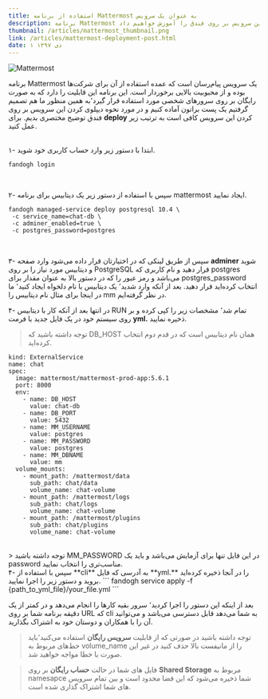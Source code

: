 ```yaml
---
title: استفاده از برنامه Mattermost به عنوان یک سرویس
description: برنامه Mattermost یک سرویس پیام‌رسان است که عمده استفاده از آن برای شرکت‌ها بوده و از محبوبیت بالایی برخوردار است. این برنامه این قابلیت را دارد که به صورت رایگان بر روی سرورهای شخصی مورد استفاده قرار گیرد٬به همین منظور برای آنکه کار برای شما راحت تر شود. در این بلاگ پست ما به شما نحوه پیاده‌سازی این سرویس بر روی فندق را آموزش خواهیم داد.
thumbnail: /articles/mattermost_thumbnail.png
link: /articles/mattermost-deployment-post.html
date: ۱ دی ۱۳۹۷
---
```


![Mattermost](/articles/mattermost_messenger.png "Mattermost")

برنامه Mattermost یک سرویس پیام‌رسان است که عمده استفاده از آن برای شرکت‌ها بوده و از محبوبیت بالایی برخوردار است. این برنامه این قابلیت را دارد که به صورت رایگان بر روی سرورهای شخصی مورد استفاده قرار گیرد٬به همین منظور ما هم تصمیم گرفتیم یک پست براتون آماده کنیم و در مورد نحوه دیپلوی کردن این سرویس بر روی فندق توضیح مختصری بدیم.
برای **deploy** کردن این سرویس کافی است به ترتیب زیر عمل کنید.
<br><br>

۱- ابتدا با دستور زیر وارد حساب کاربری خود شوید.

```
fandogh login
```

  <br>

۲- سپس با استفاده از دستور زیر یک دیتابیس برای برنامه mattermost ایجاد نمایید.

```
fandogh managed-service deploy postgresql 10.4 \
 -c service_name=chat-db \
 -c adminer_enabled=true \
 -c postgres_password=postgres
```

<br>

۳- سپس از طریق لینکی که در اختیارتان قرار داده می‌شود وارد صفحه **adminer** شوید و دیتابیس مورد نیاز را بر روی PostgreSQL قرار دهید و نام کاربری که postgres می‌باشد و رمز عبور را که در دستور بالا به عنوان مقدار برای postgres_password انتخاب کرده‌اید قرار دهید.
بعد از آنکه وارد شدید٬ یک دیتابیس با نام دلخواه ایجاد کنید٬ ما در اینجا برای مثال نام دیتابیس را mm در نظر گرفته‌ایم.
<br>

۴- در انتها بعد از آنکه کار با دیتابیس RUN تمام شد٬ مشخصات زیر را کپی کرده و بر روی سیستم خود در یک فایل جدید با فرمت **yml.** ذخیره نمایید.
<br>

> توجه داشته باشید که DB_HOST همان نام دیتابیس است که در قدم دوم انتخاب کرده‌اید.
> <br>

```
kind: ExternalService
name: chat
spec:
  image: mattermost/mattermost-prod-app:5.6.1
  port: 8000
  env:
    - name: DB_HOST
      value: chat-db
    - name: DB_PORT
      value: 5432
    - name: MM_USERNAME
      value: postgres
    - name: MM_PASSWORD
      value: postgres
    - name: MM_DBNAME
      value: mm
  volume_mounts:
    - mount_path: /mattermost/data
      sub_path: chat/data
      volume_name: chat-volume
    - mount_path: /mattermost/logs
      sub_path: chat/logs
      volume_name: chat-volume
    - mount_path: /mattermost/plugins
      sub_path: chat/plugins
      volume_name: chat-volume
```

 <br>
> توجه داشته باشید MM_PASSWORD در این فایل تنها برای آزمایش می‌باشد و باید یک password مناسب‌تری را انتخاب نمایید.
<br>
۴- سپس با استفاده از **cli** به آدرسی که فایل **yml.**  را در آنجا ذخیره کرده‌اید بروید و دستور زیر را اجرا نمایید.
```
fandogh service apply -f {path_to_yml_file}/your_file.yml
```
<br>

بعد از اینکه این دستور را اجرا کردید٬ سرور بقیه کارها را انجام می‌دهد و در کمتر از یک دقیقه برنامه شما بر روی URL که cli به شما می‌دهد قابل دسترسی می‌باشد و می‌توانید آن را با همکاران و دوستان خود به اشتراک بگذارید.

> توجه داشته باشید در صورتی که از قابلیت **سرویس رایگان** استفاده می‌کنید٬باید خط‌های مربوط به volume_name را از مانیفست بالا حذف کنید در غیر این صورت با خطا مواجه خواهید شد.

> فایل های شما در حالت **حساب رایگان** بر روی **Shared Storage** مربوط به namesapce شما ذخیره می‌شود که این فضا محدود است و بین تمام سرویس های شما اشتراک گذاری شده است.

